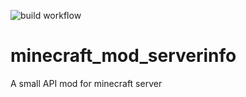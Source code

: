 ![build workflow](https://github.com/yugogamer/minecraft_mod_serverinfo/actions/workflows/gradle.yml/badge.svg)
# minecraft_mod_serverinfo
 A small API mod for minecraft server

